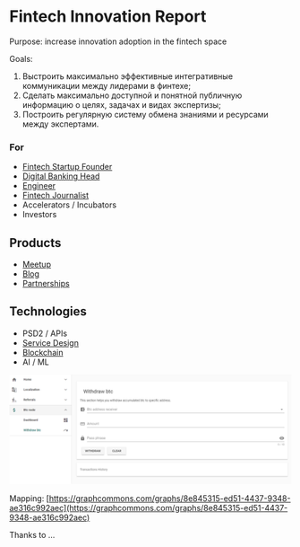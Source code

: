 # Fintech Innovation Report

Purpose: increase innovation adoption in the fintech space

Goals:

1. Выстроить максимально эффективные интегративные коммуникации между лидерами в финтехе;
2. Сделать максимально доступной и понятной публичную информацию о целях, задачах и видах экспертизы;
3. Построить регулярную систему обмена знаниями и ресурсами между экспертами.

### For

* [Fintech Startup Founder](https://www.notion.so/Fintech-Startup-Founder-af380d7dfa6a4158879c91c333506e55)
* [Digital Banking Head](https://www.notion.so/Digital-Banking-Head-d158b8ac8ab249d4bcb846c05251a782)
* [Engineer](https://www.notion.so/Engineer-b916518e73094dff9d50d497d427f997)
* [Fintech Journalist](https://docs.google.com/spreadsheets/d/1wArciMrCSR6KO5uJF-ae7FRPYhosiga0BfxdamidD-4/edit#gid=315561510)
* Accelerators / Incubators
* Investors

## Products

* [Meetup](https://www.notion.so/Meetup-ec0700a397e0484f8031c2849dddc994)
* [Blog](https://www.notion.so/Blog-51591d6b9d1f40cfb6c2e40aa4e07195)
* [Partnerships](https://www.notion.so/Partnerships-ca1ea09a5f134493bac019e73ed99448)

## Technologies

* PSD2 / APIs
* [Service Design](design-thinking/)
* [Blockchain](architecture-design-protocol/)
* AI / ML

![](.gitbook/assets/image%20%2883%29.png)

Mapping: [https://graphcommons.com/graphs/8e845315-ed51-4437-9348-ae316c992aec](https://graphcommons.com/graphs/8e845315-ed51-4437-9348-ae316c992aec)

Thanks to ...

